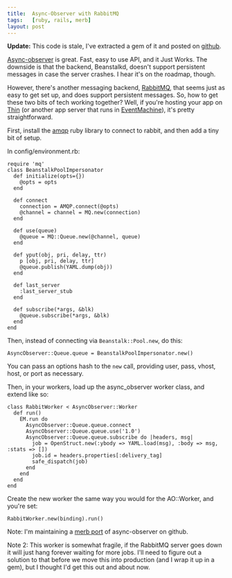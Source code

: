 ```yaml
---
title:  Async-Observer with RabbitMQ
tags:   [ruby, rails, merb]
layout: post
---
```

**Update:** This code is stale, I've extracted a gem of it and posted on [github](http://github.com/jamie/async-observer-amqp).

[Async-observer][] is great.  Fast, easy to use API, and it Just Works.  The downside is that the backend, Beanstalkd, doesn't support persistent messages in case the server crashes.  I hear it's on the roadmap, though.

However, there's another messaging backend, [RabbitMQ][], that seems just as easy to get set up, and does support persistent messages.  So, how to get these two bits of tech working together?  Well, if you're hosting your app on [Thin][] (or another app server that runs in [EventMachine][]), it's pretty straightforward.

First, install the [amqp][] ruby library to connect to rabbit, and then add a tiny bit of setup.

[Async-observer]: http://github.com/kr/async-observer/tree
[RabbitMQ]: http://www.rabbitmq.com/
[Thin]: http://code.macournoyer.com/thin/
[EventMachine]: http://rubyeventmachine.com/
[amqp]: http://github.com/tmm1/amqp

In config/environment.rb:

    require 'mq'
    class BeanstalkPoolImpersonator
      def initialize(opts={})
        @opts = opts
      end
  
      def connect
        connection = AMQP.connect(@opts)
        @channel = channel = MQ.new(connection)
      end
  
      def use(queue)
        @queue = MQ::Queue.new(@channel, queue)
      end

      def yput(obj, pri, delay, ttr)
        p [obj, pri, delay, ttr]
        @queue.publish(YAML.dump(obj))
      end

      def last_server
        :last_server_stub
      end
  
      def subscribe(*args, &blk)
        @queue.subscribe(*args, &blk)
      end
    end

Then, instead of connecting via `Beanstalk::Pool.new`, do this:

    AsyncObserver::Queue.queue = BeanstalkPoolImpersonator.new()

You can pass an options hash to the `new` call, providing user, pass, vhost, host, or port as necessary.

Then, in your workers, load up the async_observer worker class, and extend like so:

    class RabbitWorker < AsyncObserver::Worker
      def run()
        EM.run do
          AsyncObserver::Queue.queue.connect
          AsyncObserver::Queue.queue.use('1.0')
          AsyncObserver::Queue.queue.subscribe do |headers, msg|
            job = OpenStruct.new(:ybody => YAML.load(msg), :body => msg, :stats => [])
            job.id = headers.properties[:delivery_tag]
            safe_dispatch(job)
          end
        end
      end
    end

Create the new worker the same way you would for the AO::Worker, and you're set:

    RabbitWorker.new(binding).run()

Note: I'm maintaining a [merb port][] of async-observer on github.

[merb port]: https://github.com/jamie/async-observer

Note 2: This worker is somewhat fragile, if the RabbitMQ server goes down it will just hang forever waiting for more jobs.  I'll need to figure out a solution to that before we move this into production (and I wrap it up in a gem), but I thought I'd get this out and about now.

